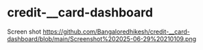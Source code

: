 # credit-__card-dashboard













Screen shot
https://github.com/Bangaloredhikesh/credit-__card-dashboard/blob/main/Screenshot%202025-06-29%20210109.png
